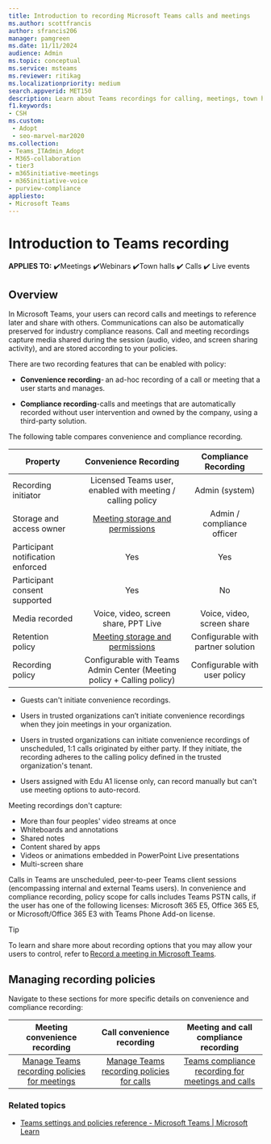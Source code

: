 ```yaml
---
title: Introduction to recording Microsoft Teams calls and meetings
ms.author: scottfrancis
author: sfrancis206
manager: pamgreen
ms.date: 11/11/2024
audience: Admin
ms.topic: conceptual
ms.service: msteams
ms.reviewer: ritikag
ms.localizationpriority: medium
search.appverid: MET150
description: Learn about Teams recordings for calling, meetings, town halls, webinars, and live events.
f1.keywords:
- CSH
ms.custom: 
 - Adopt
 - seo-marvel-mar2020
ms.collection: 
- Teams_ITAdmin_Adopt
- M365-collaboration
- tier3
- m365initiative-meetings
- m365initiative-voice
- purview-compliance
appliesto: 
- Microsoft Teams
---
```


# Introduction to Teams recording

**APPLIES TO:** ✔️Meetings ✔️Webinars ✔️Town halls ✔️ Calls ✔️ Live events

## Overview

In Microsoft Teams, your users can record calls and meetings to reference later and share with others. Communications can also be automatically preserved for industry compliance reasons. Call and meeting recordings capture media shared during the session (audio, video, and screen sharing activity), and are stored according to your policies.  

There are two recording features that can be enabled with policy:

- **Convenience recording**- an ad-hoc recording of a call or meeting that a user starts and manages.

- **Compliance recording**-calls and meetings that are automatically recorded without user intervention and owned by the company, using a third-party solution.

The following table compares convenience and compliance recording.

| Property           | Convenience Recording | Compliance Recording |
| ---------------------- | :------------------: | :---------------: |
| Recording initiator              | Licensed Teams user, enabled with meeting / calling policy            | Admin (system)  |
| Storage and access owner          | [Meeting storage and permissions](tmr-meeting-recording-change.md)               | Admin / compliance officer    |
| Participant notification enforced | Yes                | Yes             |
| Participant consent supported    | Yes    | No |
| Media recorded    | Voice, video, screen share, PPT Live    | Voice, video, screen share |
| Retention policy      | [Meeting storage and permissions](tmr-meeting-recording-change.md) | Configurable with partner solution |
| Recording policy                | Configurable with Teams Admin Center (Meeting policy + Calling policy) | Configurable with user policy        |

- Guests can't initiate convenience recordings.

- Users in trusted organizations can’t initiate convenience recordings when they join meetings in your organization.  

- Users in trusted organizations can initiate convenience recordings of unscheduled, 1:1 calls originated by either party. If they initiate, the recording adheres to the calling policy defined in the trusted organization's tenant.

- Users assigned with Edu A1 license only, can record manually but can't use meeting options to auto-record.

Meeting recordings don't capture:

- More than four peoples' video streams at once
- Whiteboards and annotations
- Shared notes
- Content shared by apps
- Videos or animations embedded in PowerPoint Live presentations
- Multi-screen share

Calls in Teams are unscheduled, peer-to-peer Teams client sessions (encompassing internal and external Teams users). In convenience and compliance recording, policy scope for calls includes Teams PSTN calls, if the user has one of the following licenses: Microsoft 365 E5, Office 365 E5, or Microsoft/Office 365 E3 with Teams Phone Add-on license.

> [!TIP]
> To learn and share more about recording options that you may allow your users to control, refer to [Record a meeting in Microsoft Teams](https://support.microsoft.com/office/record-a-meeting-in-microsoft-teams-34dfbe7f-b07d-4a27-b4c6-de62f1348c24).  

## Managing recording policies

Navigate to these sections for more specific details on convenience and compliance recording:

| Meeting convenience recording    | Call convenience recording    | Meeting and call compliance recording |
| :------------------: | :---------------: | :---------------: |
| [Manage Teams recording policies for meetings](./meeting-recording.md)| [Manage Teams recording policies for calls](./call-recording-transcription-captions.md)    | [Teams compliance recording for meetings and calls](./teams-recording-compliance.md)    |

### Related topics

- [Teams settings and policies reference - Microsoft Teams | Microsoft Learn](settings-policies-reference.md)
